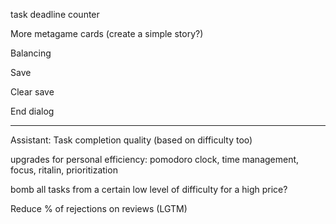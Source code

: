 task deadline counter

More metagame cards (create a simple story?)

Balancing

Save

Clear save

End dialog

---

Assistant: Task completion quality (based on difficulty too)

upgrades for personal efficiency: pomodoro clock, time management, focus, ritalin, prioritization

bomb all tasks from a certain low level of difficulty for a high price?

Reduce % of rejections on reviews (LGTM)
